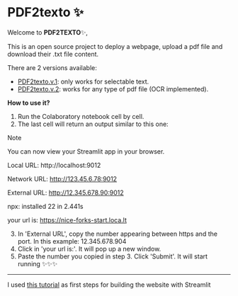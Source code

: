 #  PDF2texto :sparkles:

Welcome to **PDF2TEXTO**:sparkles:,

This is an open source project to deploy a webpage, upload a pdf file and download their .txt file content. 

There are 2 versions available:

* [PDF2texto.v.1](https://pdf2texto.streamlit.app/): only works for selectable text.
* [PDF2texto.v.2](https://colab.research.google.com/drive/1b5Vaa88WOSMKqvIBGRtgVcZmquNhv_eH?usp=sharing): works for any type of pdf file (OCR implemented).


**How to use it?**
1. Run the Colaboratory notebook cell by cell.
2. The last cell will return an output similar to this one:
   
> [!NOTE]
>You can now view your Streamlit app in your browser.
> 
>Local URL: http://localhost:9012
>
>Network URL: http://123.45.6.78:9012
> 
>External URL: http://12.345.678.90:9012
> 
> 
>npx: installed 22 in 2.441s
> 
>your url is: https://nice-forks-start.loca.lt

3. In 'External URL', copy the number appearing between https and the port. In this example: 12.345.678.904
4. Click in 'your url is:'. It will pop up a new window.
5. Paste the number you copied in step 3. Click 'Submit'. It will start running :sparkles::sparkles::sparkles:


------------------------------
I used [this tutorial](https://www.youtube.com/watch?v=VqgUkExPvLY) as first steps for building the website with Streamlit
